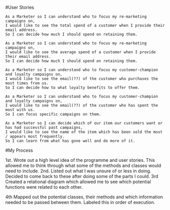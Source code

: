 #User Stories

````
As a Marketer so I can understand who to focus my re-marketing campaigns on,
I would like to see the total spend of a customer when I provide their email address.
So I can decide how much I should spend on retaining them.

As a Marketer so I can understand who to focus my re-marketing campaigns on,
I would like to see the average spend of a customer when I provide their email address.
So I can decide how much I should spend on retaining them.

````

````
As a Marketer so I can understand who to focus my customer-champion and loyalty campaigns on,
I would like to see the email(??) of the customer who purchases the most times from us.
So I can decide how to what loyalty benefits to offer them.

As a Marketer so I can understand who to focus my customer-champion and loyalty campaigns on,
I would like to see the email(??) of the customer who has spent the most with us.
So I can focus specific campaigns on them.

````

````
As a Marketer so I can decide which of our item our customers want or has had successful past campaigns,
I would like to see the name of the item which has been sold the most / appears most frequently.
So I can learn from what has gone well and do more of it.

````




#My Process

1st.   Wrote out a high level idea of the programme and user stories. This allowed me to think through what some of the methods and classes would need to include.
2nd.   Listed out what I was unsure of or less in doing. Decided to come back to these after doing some of the parts I could.
3rd    Created a relational diagram which allowed me to see which potential functions were related to each other.

4th    Mapped out the potential classes, their methods and which information needed to be passed between them. Labeled this in order of execution.
